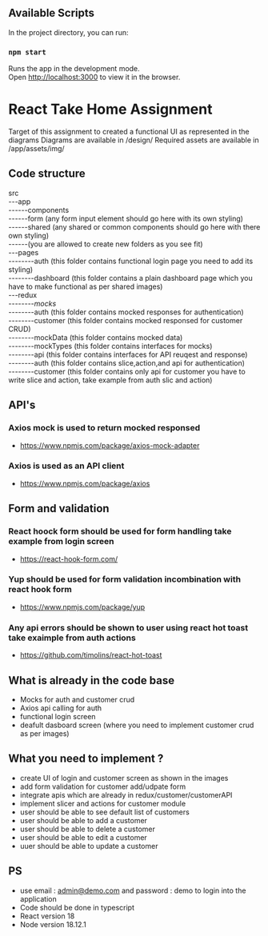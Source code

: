## Available Scripts

In the project directory, you can run:

### `npm start`

Runs the app in the development mode.\
Open [http://localhost:3000](http://localhost:3000) to view it in the browser.

# React Take Home Assignment

Target of this assignment to created a functional UI as represented in the diagrams
Diagrams are available in /design/
Required assets are available in /app/assets/img/

## Code structure

src<br />
---app<br />
------components<br />
------form (any form input element should go here with its own styling)<br />
------shared (any shared or common components should go here with there own styling)<br />
------(you are allowed to create new folders as you see fit)<br />
---pages<br />
--------auth (this folder contains functional login page you need to add its styling)<br />
--------dashboard (this folder contains a plain dashboard page which you have to make functional as per shared images)<br />
---redux<br />
--------_mocks_<br />
--------auth (this folder contains mocked responses for authentication)<br />
--------customer (this folder contains mocked responsed for customer CRUD)<br />
--------mockData (this folder contains mocked data)<br />
--------mockTypes (this folder contains interfaces for mocks)<br />
--------api (this folder contains interfaces for API reuqest and response)<br />
--------auth (this folder contains slice,action,and api for authentication)<br />
--------customer (this folder contains only api for customer you have to write slice and action, take example from auth slic and action)<br />

## API's

### Axios mock is used to return mocked responsed

- https://www.npmjs.com/package/axios-mock-adapter

### Axios is used as an API client

- https://www.npmjs.com/package/axios

## Form and validation

### React hoock form should be used for form handling take example from login screen

- https://react-hook-form.com/

### Yup should be used for form validation incombination with react hook form

- https://www.npmjs.com/package/yup

### Any api errors should be shown to user using react hot toast take exaimple from auth actions

- https://github.com/timolins/react-hot-toast

## What is already in the code base

- Mocks for auth and customer crud
- Axios api calling for auth
- functional login screen
- deafult dasboard screen (where you need to implement customer crud as per images)

## What you need to implement ?

- create UI of login and customer screen as shown in the images
- add form validation for customer add/udpate form
- integrate apis which are already in redux/customer/customerAPI
- implement slicer and actions for customer module
- user should be able to see default list of customers
- user should be able to add a customer
- user should be able to delete a customer
- user should be able to edit a customer
- uuer should be able to update a customer

## PS

- use email : admin@demo.com and password : demo to login into the application
- Code should be done in typescript
- React version 18
- Node version 18.12.1
